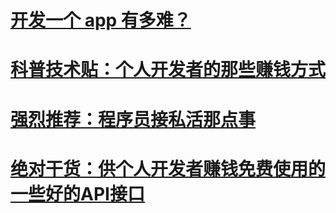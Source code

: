 # [开发一个 app 有多难？](https://www.zhihu.com/question/27069588)
# [科普技术贴：个人开发者的那些赚钱方式 ](http://mp.weixin.qq.com/s?__biz=MjM5NDkxMTgyNw==&mid=209744558&idx=1&sn=b88ff6edce3256e7dee2d788bd143219&scene=21#wechat_redirect)
# [强烈推荐：程序员接私活那点事 ](http://mp.weixin.qq.com/s?__biz=MjM5NDkxMTgyNw==&mid=400669680&idx=1&sn=b15d90cb22f0bc715436224b9301ca61&scene=21#wechat_redirect)
# [绝对干货：供个人开发者赚钱免费使用的一些好的API接口 ](http://mp.weixin.qq.com/s?__biz=MjM5NDkxMTgyNw==&mid=400044525&idx=1&sn=04d1b413c90d0cac43788be033b2e420&scene=21#wechat_redirect)


